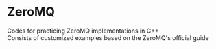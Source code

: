 # ZeroMQ
Codes for practicing ZeroMQ implementations in C++ <br>
Consists of customized examples based on the ZeroMQ's official guide
